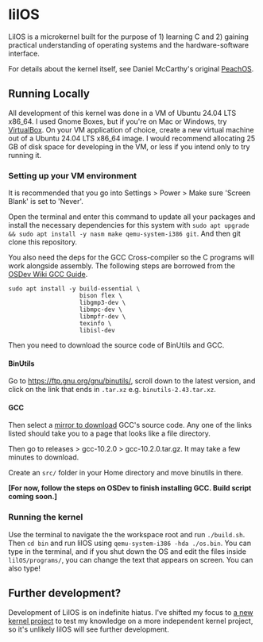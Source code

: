 # lilOS
LilOS is a microkernel built for the purpose of 1) learning C and 2) gaining practical understanding of operating systems and the hardware-software interface.

For details about the kernel itself, see Daniel McCarthy's original [PeachOS](https://github.com/nibblebits/PeachOS).

## Running Locally
All development of this kernel was done in a VM of Ubuntu 24.04 LTS x86_64. I used Gnome Boxes, but if you're on Mac or Windows, try [VirtualBox](https://www.virtualbox.org/). On your VM application of choice, create a new virtual machine out of a Ubuntu 24.04 LTS x86_64 image. I would recommend allocating 25 GB of disk space for developing in the VM, or less if you intend only to try running it.

### Setting up your VM environment
It is recommended that you go into Settings > Power > Make sure 'Screen Blank' is set to 'Never'.

Open the terminal and enter this command to update all your packages and install the necessary dependencies for this system with `sudo apt upgrade && sudo apt install -y nasm make qemu-system-i386 git`. And then git clone this repository.

You also need the deps for the GCC Cross-compiler so the C programs will work alongside assembly. The following steps are borrowed from the [OSDev Wiki GCC Guide](https://wiki.osdev.org/GCC_Cross-Compiler#Installing_Dependencies).
```
sudo apt install -y build-essential \
                    bison flex \
                    libgmp3-dev \
                    libmpc-dev \
                    libmpfr-dev \
                    texinfo \
                    libisl-dev
```

Then you need to download the source code of BinUtils and GCC.

#### BinUtils
Go to https://ftp.gnu.org/gnu/binutils/, scroll down to the latest version, and click on the link that ends in `.tar.xz` e.g. `binutils-2.43.tar.xz`.

#### GCC
Then select a [mirror to download](https://www.gnu.org/software/gcc/mirrors.html) GCC's source code. Any one of the links listed should take you to a page that looks like a file directory.

Then go to releases > gcc-10.2.0 > gcc-10.2.0.tar.gz. It may take a few minutes to download.

Create an `src/` folder in your Home directory and move binutils in there.

**[For now, follow the steps on OSDev to finish installing GCC. Build script coming soon.]**

### Running the kernel
Use the terminal to navigate the the workspace root and run `./build.sh`. Then `cd bin` and run lilOS using `qemu-system-i386 -hda ./os.bin`. You can type in the terminal, and if you shut down the OS and edit the files inside `lilOS/programs/`, you can change the text that appears on screen. You can also type!

## Further development?
Development of LilOS is on indefinite hiatus. I've shifted my focus to [a new kernel project](https://github.com/elchukc/qwos) to test my knowledge on a more independent kernel project, so it's unlikely lilOS will see further development.